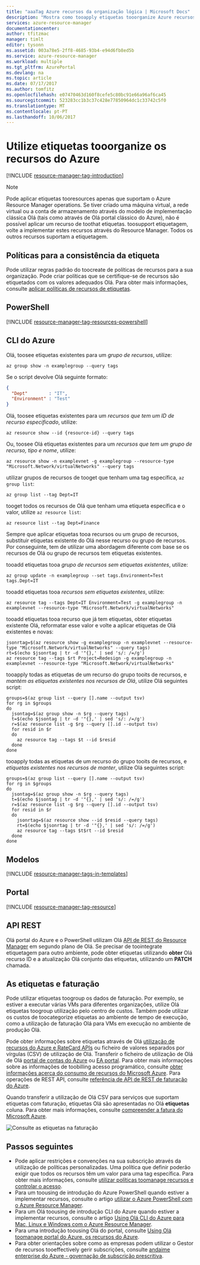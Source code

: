 ```yaml
---
title: "aaaTag Azure recursos da organização lógica | Microsoft Docs"
description: "Mostra como tooapply etiquetas tooorganize Azure recursos para faturação e gestão."
services: azure-resource-manager
documentationcenter: 
author: tfitzmac
manager: timlt
editor: tysonn
ms.assetid: 003a78e5-2ff8-4685-93b4-e94d6fb8ed5b
ms.service: azure-resource-manager
ms.workload: multiple
ms.tgt_pltfrm: AzurePortal
ms.devlang: na
ms.topic: article
ms.date: 07/17/2017
ms.author: tomfitz
ms.openlocfilehash: e07470463d160f8cefe5c80bc91e66a96af6ca45
ms.sourcegitcommit: 523283cc1b3c37c428e77850964dc1c33742c5f0
ms.translationtype: MT
ms.contentlocale: pt-PT
ms.lasthandoff: 10/06/2017
---
```

# <a name="use-tags-tooorganize-your-azure-resources"></a>Utilize etiquetas tooorganize os recursos do Azure
[!INCLUDE [resource-manager-tag-introduction](../../includes/resource-manager-tag-introduction.md)]

> [!NOTE]
> Pode aplicar etiquetas tooresources apenas que suportam o Azure Resource Manager operations. Se tiver criado uma máquina virtual, a rede virtual ou a conta de armazenamento através do modelo de implementação clássica Olá (tais como através de Olá portal clássico do Azure), não é possível aplicar um recurso de toothat etiquetas. toosupport etiquetagem, volte a implementar estes recursos através do Resource Manager. Todos os outros recursos suportam a etiquetagem.
> 
> 

## <a name="policies-for-tag-consistency"></a>Políticas para a consistência da etiqueta

Pode utilizar regras padrão do toocreate de políticas de recursos para a sua organização. Pode criar políticas que se certifique-se de recursos são etiquetados com os valores adequados Olá. Para obter mais informações, consulte [aplicar políticas de recursos de etiquetas](resource-manager-policy-tags.md).

## <a name="powershell"></a>PowerShell
[!INCLUDE [resource-manager-tag-resources-powershell](../../includes/resource-manager-tag-resources-powershell.md)]

## <a name="azure-cli"></a>CLI do Azure

Olá, toosee etiquetas existentes para um *grupo de recursos*, utilize:

```azurecli
az group show -n examplegroup --query tags
```

Se o script devolve Olá seguinte formato:

```json
{
  "Dept"        : "IT",
  "Environment" : "Test"
}
```

Olá, toosee etiquetas existentes para um *recursos que tem um ID de recurso especificado*, utilize:

```azurecli
az resource show --id {resource-id} --query tags
```

Ou, toosee Olá etiquetas existentes para um *recursos que tem um grupo de recurso, tipo e nome*, utilize:

```azurecli
az resource show -n examplevnet -g examplegroup --resource-type "Microsoft.Network/virtualNetworks" --query tags
```

utilizar grupos de recursos de tooget que tenham uma tag específica, `az group list`:

```azurecli
az group list --tag Dept=IT
```

tooget todos os recursos de Olá que tenham uma etiqueta específica e o valor, utilize `az resource list`:

```azurecli
az resource list --tag Dept=Finance
```

Sempre que aplicar etiquetas tooa recursos ou um grupo de recursos, substituir etiquetas existente do Olá nesse recurso ou grupo de recursos. Por conseguinte, tem de utilizar uma abordagem diferente com base se os recursos de Olá ou grupo de recursos tem etiquetas existentes. 

tooadd etiquetas tooa *grupo de recursos sem etiquetas existentes*, utilize:

```azurecli
az group update -n examplegroup --set tags.Environment=Test tags.Dept=IT
```

tooadd etiquetas tooa *recursos sem etiquetas existentes*, utilize:

```azurecli
az resource tag --tags Dept=IT Environment=Test -g examplegroup -n examplevnet --resource-type "Microsoft.Network/virtualNetworks"
``` 

tooadd etiquetas tooa recurso que já tem etiquetas, obter etiquetas existente Olá, reformatar esse valor e volte a aplicar etiquetas de Olá existentes e novas: 

```azurecli
jsonrtag=$(az resource show -g examplegroup -n examplevnet --resource-type "Microsoft.Network/virtualNetworks" --query tags)
rt=$(echo $jsonrtag | tr -d '"{},' | sed 's/: /=/g')
az resource tag --tags $rt Project=Redesign -g examplegroup -n examplevnet --resource-type "Microsoft.Network/virtualNetworks"
```

tooapply todas as etiquetas de um recurso do grupo tooits de recursos, e *mantém as etiquetas existentes nos recursos de Olá*, utilize Olá seguintes script:

```azurecli
groups=$(az group list --query [].name --output tsv)
for rg in $groups 
do 
  jsontag=$(az group show -n $rg --query tags)
  t=$(echo $jsontag | tr -d '"{},' | sed 's/: /=/g')
  r=$(az resource list -g $rg --query [].id --output tsv) 
  for resid in $r 
  do 
    az resource tag --tags $t --id $resid
  done 
done
```

tooapply todas as etiquetas de um recurso do grupo tooits de recursos, e *etiquetas existentes nos recursos de manter*, utilize Olá seguintes script:

```azurecli
groups=$(az group list --query [].name --output tsv)
for rg in $groups 
do 
  jsontag=$(az group show -n $rg --query tags)
  t=$(echo $jsontag | tr -d '"{},' | sed 's/: /=/g')
  r=$(az resource list -g $rg --query [].id --output tsv) 
  for resid in $r 
  do 
    jsonrtag=$(az resource show --id $resid --query tags)
    rt=$(echo $jsonrtag | tr -d '"{},' | sed 's/: /=/g')
    az resource tag --tags $t$rt --id $resid
  done 
done
```


## <a name="templates"></a>Modelos

[!INCLUDE [resource-manager-tags-in-templates](../../includes/resource-manager-tags-in-templates.md)]

## <a name="portal"></a>Portal
[!INCLUDE [resource-manager-tag-resource](../../includes/resource-manager-tag-resources.md)]


## <a name="rest-api"></a>API REST
Olá portal do Azure e o PowerShell utilizam Olá [API de REST do Resource Manager](https://docs.microsoft.com/rest/api/resources/) em segundo plano de Olá. Se precisar de toointegrate etiquetagem para outro ambiente, pode obter etiquetas utilizando **obter** Olá recurso ID e a atualização Olá conjunto das etiquetas, utilizando um **PATCH** chamada.

## <a name="tags-and-billing"></a>As etiquetas e faturação
Pode utilizar etiquetas toogroup os dados de faturação. Por exemplo, se estiver a executar várias VMs para diferentes organizações, utilize Olá etiquetas toogroup utilização pelo centro de custos. Também pode utilizar os custos de toocategorize etiquetas ao ambiente de tempo de execução, como a utilização de faturação Olá para VMs em execução no ambiente de produção Olá.


Pode obter informações sobre etiquetas através de Olá [utilização de recursos do Azure e RateCard APIs](../billing/billing-usage-rate-card-overview.md) ou ficheiro de valores separados por vírgulas (CSV) de utilização de Olá. Transferir o ficheiro de utilização de Olá de Olá [portal de contas do Azure](https://account.windowsazure.com/) ou [EA portal](https://ea.azure.com). Para obter mais informações sobre as informações de toobilling acesso programático, consulte [obter informações acerca do consumo de recursos do Microsoft Azure](../billing/billing-usage-rate-card-overview.md). Para operações de REST API, consulte [referência de API de REST de faturação do Azure](https://msdn.microsoft.com/library/azure/1ea5b323-54bb-423d-916f-190de96c6a3c).


Quando transferir a utilização de Olá CSV para serviços que suportam etiquetas com faturação, etiquetas Olá são apresentadas no Olá **etiquetas** coluna. Para obter mais informações, consulte [compreender a fatura do Microsoft Azure](../billing/billing-understand-your-bill.md).

![Consulte as etiquetas na faturação](./media/resource-group-using-tags/billing_csv.png)

## <a name="next-steps"></a>Passos seguintes
* Pode aplicar restrições e convenções na sua subscrição através da utilização de políticas personalizadas. Uma política que definir poderão exigir que todos os recursos têm um valor para uma tag específica. Para obter mais informações, consulte [utilizar políticas toomanage recursos e controlar o acesso](resource-manager-policy.md).
* Para um toousing de introdução do Azure PowerShell quando estiver a implementar recursos, consulte o artigo [utilizar o Azure PowerShell com o Azure Resource Manager](powershell-azure-resource-manager.md).
* Para um Olá toousing de introdução CLI do Azure quando estiver a implementar recursos, consulte o artigo [Using Olá CLI do Azure para Mac, Linux e Windows com o Azure Resource Manager](xplat-cli-azure-resource-manager.md).
* Para uma introdução toousing Olá do portal, consulte [Using Olá toomanage portal do Azure, os recursos do Azure](resource-group-portal.md).  
* Para obter orientações sobre como as empresas podem utilizar o Gestor de recursos tooeffectively gerir subscrições, consulte [andaime enterprise do Azure - governação de subscrição prescritiva](resource-manager-subscription-governance.md).


